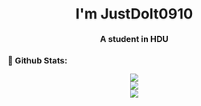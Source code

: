 <h1 align="center">I'm JustDoIt0910</h1>
<h3 align="center">A student in HDU</h3>

### 🌈 Github Stats:

<div align="center"> <img src="https://github-readme-stats.vercel.app/api?username=JustDoIt0910&show_icons=true&theme=radical](https://metrics.lecoq.io/JustDoIt0910?template=classic&base=header%2C%20activity%2C%20community%2C%20repositories%2C%20metadata&base.indepth=false&base.hireable=false&base.skip=false&config.timezone=Asia%2FShanghai)" /> </div>

<div align="center"> <img src="https://github-readme-stats.vercel.app/api?username=JustDoIt0910&show_icons=true&theme=radical" /> </div>

<div align="center"> <img src="https://github-readme-stats.vercel.app/api/top-langs?username=JustDoIt0910&show_icons=true&count_private=true&theme=gotham" /> </div>

